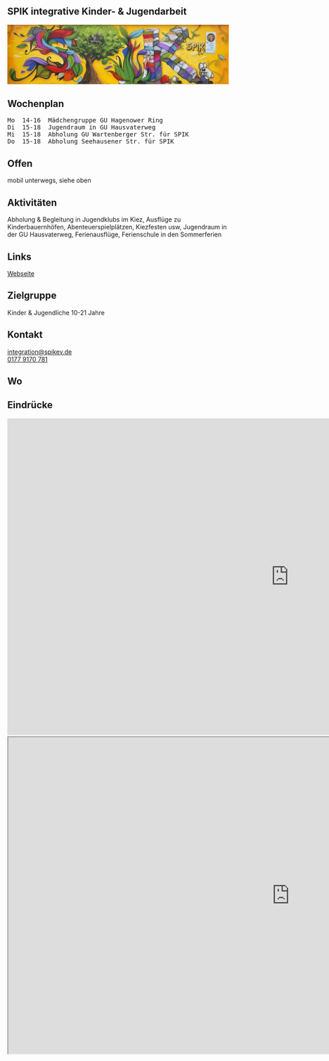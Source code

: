 ## SPIK integrative Kinder- & Jugendarbeit
<img id="topmedia" src="/Jugendklubs/images/SPIK_JK/logo.jpg" />

## Wochenplan
<pre id="weeklyschedule">
Mo  14-16  Mädchengruppe GU Hagenower Ring
Di  15-18  Jugendraum in GU Hausvaterweg
Mi  15-18  Abholung GU Wartenberger Str. für SPIK 
Do  15-18  Abholung Seehausener Str. für SPIK 
</pre>

## Offen
mobil unterwegs, siehe oben

## Aktivitäten
<p id="activities">
Abholung & Begleitung in Jugendklubs im Kiez, Ausflüge zu Kinderbauernhöfen, Abenteuerspielplätzen, Kiezfesten usw, Jugendraum in der GU Hausvaterweg, Ferienausflüge, Ferienschule in den Sommerferien
</p>

## Links
<a target="_blank" href="http://www.spikev.de/angebote-fuer-gefluechtete-junge-menschen-und-ihre-familien/">Webseite</a><br>

## Zielgruppe
Kinder & Jugendliche 10-21 Jahre

## Kontakt
[integration@spikev.de](mailto:integration@spikev.de)<br>
<a href="tel:+491779170781">0177 9170 781</a> 

## Wo
<div id="gmap"></div>
<script>window.onload = showMap('Am Berl 15, 13051 Berlin', 0, 'gmap_mini')</script>

## Eindrücke
<!-- #TODO embed https://vimeo.com/221344807 //-->
<div class="mediacontainer">
  <!-- source: https://fettblog.eu/blog/2013/06/16/preserving-aspect-ratio-for-embedded-iframes/ //-->
  <div class="iframecontainer">
    <iframe class="embeddedyoutubevideo" width="1280" height="720" src="https://www.youtube.com/embed/bSBpJGu1TaI" frameborder="0" allow="encrypted-media" allowfullscreen></iframe>
  </div>
  <div class="iframecontainer">
    <iframe class="embeddedyoutubevideo" width="1280" height="720" src="https://www.youtube.com/embed/bSBpJGu1TaI" allow="encrypted-media" allowfullscreen></iframe>
  </div>
</div>
